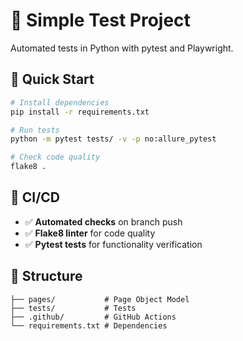 # 🧪 Simple Test Project

Automated tests in Python with pytest and Playwright.

## 🚀 Quick Start

```bash
# Install dependencies
pip install -r requirements.txt

# Run tests
python -m pytest tests/ -v -p no:allure_pytest

# Check code quality
flake8 .
```

## 🤖 CI/CD

- ✅ **Automated checks** on branch push
- ✅ **Flake8 linter** for code quality
- ✅ **Pytest tests** for functionality verification

## 📁 Structure

```
├── pages/           # Page Object Model
├── tests/           # Tests
├── .github/         # GitHub Actions
└── requirements.txt # Dependencies
```